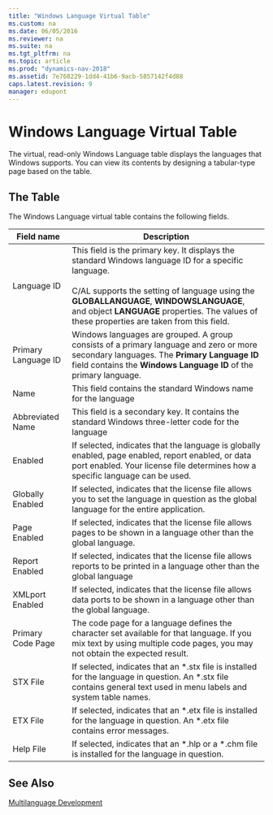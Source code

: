 ```yaml
---
title: "Windows Language Virtual Table"
ms.custom: na
ms.date: 06/05/2016
ms.reviewer: na
ms.suite: na
ms.tgt_pltfrm: na
ms.topic: article
ms.prod: "dynamics-nav-2018"
ms.assetid: 7e768229-1dd4-41b6-9acb-5857142f4d88
caps.latest.revision: 9
manager: edupont
---
```

# Windows Language Virtual Table
The virtual, read-only Windows Language table displays the languages that Windows supports. You can view its contents by designing a tabular-type page based on the table.  
  
## The Table  
 The Windows Language virtual table contains the following fields.  
  
|Field name|Description|  
|----------------|-----------------|  
|Language ID|This field is the primary key. It displays the standard Windows language ID for a specific language.<br /><br /> C/AL supports the setting of language using the **GLOBALLANGUAGE**, **WINDOWSLANGUAGE**, and object **LANGUAGE** properties. The values of these properties are taken from this field.|  
|Primary Language ID|Windows languages are grouped. A group consists of a primary language and zero or more secondary languages. The **Primary Language ID** field contains the **Windows Language ID** of the primary language.|  
|Name|This field contains the standard Windows name for the language|  
|Abbreviated Name|This field is a secondary key. It contains the standard Windows three-letter code for the language|  
|Enabled|If selected, indicates that the language is globally enabled, page enabled, report enabled, or data port enabled. Your license file determines how a specific language can be used.|  
|Globally Enabled|If selected, indicates that the license file allows you to set the language in question as the global language for the entire application.|  
|Page Enabled|If selected, indicates that the license file allows pages to be shown in a language other than the global language.|  
|Report Enabled|If selected, indicates that the license file allows reports to be printed in a language other than the global language|  
|XMLport Enabled|If selected, indicates that the license file allows data ports to be shown in a language other than the global language.|  
|Primary Code Page|The code page for a language defines the character set available for that language. If you mix text by using multiple code pages, you may not obtain the expected result.|  
|STX File|If selected, indicates that an \*.stx file is installed for the language in question. An \*.stx file contains general text used in menu labels and system table names.|  
|ETX File|If selected, indicates that an \*.etx file is installed for the language in question. An \*.etx file contains error messages.|  
|Help File|If selected, indicates that an \*.hlp or a \*.chm file is installed for the language in question.|  
  
## See Also  
 [Multilanguage Development](Multilanguage-Development.md)